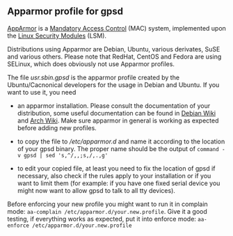 ## Apparmor profile for gpsd

[AppArmor](https://en.wikipedia.org/wiki/AppArmor "wikipedia:AppArmor")
is a [Mandatory Access Control](https://wiki.archlinux.org/index.php/Mandatory_Access_Control "Mandatory Access Control")
(MAC) system, implemented upon the
[Linux Security Modules](https://en.wikipedia.org/wiki/Linux_Security_Modules "wikipedia:Linux Security Modules") (LSM).

Distributions using Apparmor are Debian, Ubuntu, various derivates, SuSE
and various others. Please note that RedHat, CentOS and Fedora are using
SELinux, which does obviously not use Apparmor profiles.

The file *usr.sbin.gpsd* is the apparmor profile created by the
Ubuntu/Cacnonical developers for the usage in Debian and Ubuntu. If you
want to use it, you need

-   an apparmor installation. Please consult the documentation of your
distribution, some useful documentation can be found in
[Debian Wiki](https://wiki.debian.org/AppArmor/HowToUse) and
[Arch Wiki](https://wiki.archlinux.org/index.php/AppArmor). Make sure
apparmor in general is working as expected before adding new profiles.

-   to copy the file to */etc/apparmor.d* and name it according to the
location of your gpsd binary. The proper name should be the output of
`command -v gpsd | sed 's,^/,,;s,/,.,g'`

-   to edit your copied file, at least you need to fix the location of
gpsd if necessary, also check if the rules apply to your installation or
if you want to limit them (for example: if you have one fixed serial device
you might now want to allow gpsd to talk to all tty devices).

Before enforcing your new profile you might want to run it in complain
mode: `aa-complain /etc/apparmor.d/your.new.profile`. Give it a good
testing, if everything works as expected, put it into enforce mode:
`aa-enforce /etc/apparmor.d/your.new.profile`
